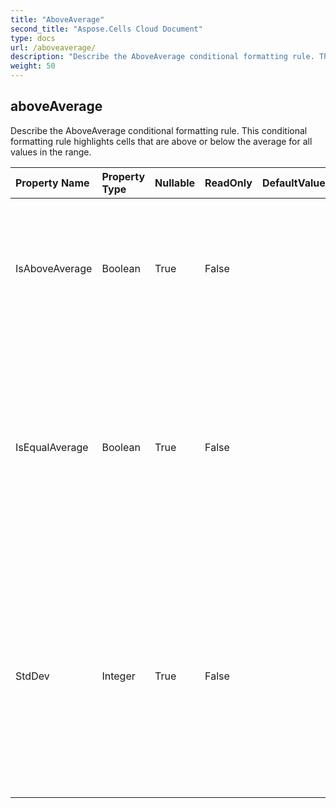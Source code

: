 ```yaml
---
title: "AboveAverage"
second_title: "Aspose.Cells Cloud Document"
type: docs
url: /aboveaverage/
description: "Describe the AboveAverage conditional formatting rule. This conditional formatting    rule highlights cells that are above or below the average for all values    in the range."
weight: 50
---
```


## **aboveAverage**

Describe the AboveAverage conditional formatting rule. This conditional formatting    rule highlights cells that are above or below the average for all values    in the range. 

| Property Name | Property Type | Nullable |  ReadOnly | DefaultValue | Description | 
| :- | :- | :- |:- |  :- | :- |
| IsAboveAverage | Boolean | True |  False |  | Get or set the flag indicating whether the rule is an "above average" rule.             'true' indicates 'above average'.            Default value is true.  |  
| IsEqualAverage | Boolean | True |  False |  | Get or set the flag indicating whether the 'aboveAverage' and 'belowAverage' criteria             is inclusive of the average itself, or exclusive of that value.             'true' indicates to include the average value in the criteria.            Default value is false.  |  
| StdDev | Integer | True |  False |  | Get or set the number of standard deviations to include above or below the average in the            conditional formatting rule.             The input value must between 0 and 3 (include 0 and 3).             Setting this value to 0 means stdDev is not set.            The default value is 0.  |  

